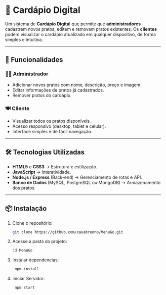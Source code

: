 # 📖 Cardápio Digital

Um sistema de **Cardápio Digital** que permite que **administradores** cadastrem novos pratos, editem e removam pratos existentes. Os **clientes** podem visualizar o cardápio atualizado em qualquer dispositivo, de forma simples e intuitiva.

---

## 🚀 Funcionalidades

### 👨‍🍳 Administrador
- Adicionar novos pratos com nome, descrição, preço e imagem.
- Editar informações de pratos já cadastrados.
- Remover pratos do cardápio.

### 🍽️ Cliente
- Visualizar todos os pratos disponíveis.
- Acesso responsivo (desktop, tablet e celular).
- Interface simples e de fácil navegação.

---

## 🛠️ Tecnologias Utilizadas
- **HTML5** e **CSS3** → Estrutura e estilização.
- **JavaScript** → Interatividade.
- **Node.js / Express** (Back-end) → Gerenciamento de rotas e API.
- **Banco de Dados** (MySQL, PostgreSQL ou MongoDB) → Armazenamento dos pratos.

---

## 📦 Instalação

1. Clone o repositório:
   ```bash
   git clone https://github.com/cauabrenno/MenuGo.git

2. Acesse a pasta do projeto:
   ```bash
   cd MenuGo

3. Instalar dependencias:
   ```bash
    npm install

4. Iniciar Servidor:
   ```bash
    npm start
